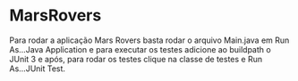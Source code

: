 # MarsRovers

Para rodar a aplicação Mars Rovers basta rodar o arquivo Main.java em Run As...Java Application
e para executar os testes adicione ao buildpath o JUnit 3 e após, para rodar os testes clique na classe de testes e Run As...JUnit Test. 
